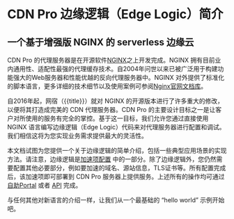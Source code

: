 # CDN Pro 边缘逻辑（Edge Logic）简介

## 一个基于增强版 NGINX 的 serverless 边缘云

CDN Pro 的代理服务器是在开源软件[NGINX](http://nginx.org)之上开发完成。NGINX 拥有目前业内通用性、适配性最强的代理缓存技术。自2004年问世以来已被广泛用于构建功能强大的Web服务器和性能优越的反向代理服务器中。NGINX 对外提供了标准化的脚本语言，更多详细的技术细节以及使用案例可参阅[Nginx官网文档库](http://nginx.org/en/docs/)。

自2016年起，网宿（{{title}}）就对 NGINX 的开源版本进行了许多重大的修改，以便将其打造成完美的 CDN 代理服务器。CDN Pro 的主要设计目标之一是让客户对所使用的服务有完全的掌控。基于这一目标，我们允许您通过直接使用 NGINX 语言编写边缘逻辑（Edge Logic）代码来对代理服务器进行配置和调试。我们相信这将为您实现业务需求提供最大的灵活性。

本文档试图为您提供一个关于边缘逻辑的简单介绍，包括一些典型应用场景的实现方法。请注意，边缘逻辑是[加速项配置](/apidocs#operation/createProperty) 中的一部分。除了边缘逻辑外，您仍然需要配置其他必要部分，例如要加速的域名、源站信息，TLS证书等。所有配置完成后，该加速项即可部署到 CDN Pro 服务器上提供服务。上述所有的操作均可通过 [自助Portal](https://console.{{siteDomain}}/cdn) 或者 [API](/apidocs) 完成。

与任何其他对新语言的介绍一样，让我们从一个最基础的 “hello world” 示例开始吧。
